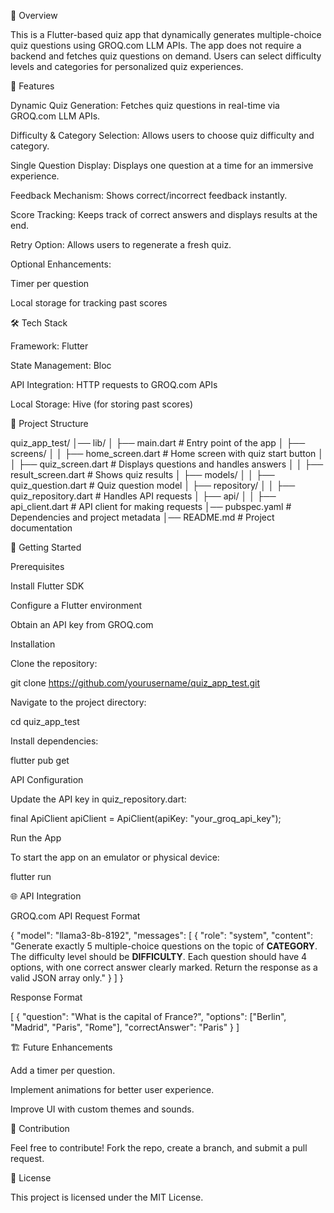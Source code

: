 📌 Overview

This is a Flutter-based quiz app that dynamically generates multiple-choice quiz questions using GROQ.com LLM APIs. The app does not require a backend and fetches quiz questions on demand. Users can select difficulty levels and categories for personalized quiz experiences.

🎯 Features

Dynamic Quiz Generation: Fetches quiz questions in real-time via GROQ.com LLM APIs.

Difficulty & Category Selection: Allows users to choose quiz difficulty and category.

Single Question Display: Displays one question at a time for an immersive experience.

Feedback Mechanism: Shows correct/incorrect feedback instantly.

Score Tracking: Keeps track of correct answers and displays results at the end.

Retry Option: Allows users to regenerate a fresh quiz.

Optional Enhancements:

Timer per question

Local storage for tracking past scores

🛠️ Tech Stack

Framework: Flutter

State Management: Bloc

API Integration: HTTP requests to GROQ.com APIs

Local Storage: Hive (for storing past scores)

📂 Project Structure

quiz_app_test/
│── lib/
│   ├── main.dart               # Entry point of the app
│   ├── screens/
│   │   ├── home_screen.dart    # Home screen with quiz start button
│   │   ├── quiz_screen.dart    # Displays questions and handles answers
│   │   ├── result_screen.dart  # Shows quiz results
│   ├── models/
│   │   ├── quiz_question.dart  # Quiz question model
│   ├── repository/
│   │   ├── quiz_repository.dart # Handles API requests
│   ├── api/
│   │   ├── api_client.dart     # API client for making requests
│── pubspec.yaml                # Dependencies and project metadata
│── README.md                   # Project documentation

🚀 Getting Started

Prerequisites

Install Flutter SDK

Configure a Flutter environment

Obtain an API key from GROQ.com

Installation

Clone the repository:

git clone https://github.com/yourusername/quiz_app_test.git

Navigate to the project directory:

cd quiz_app_test

Install dependencies:

flutter pub get

API Configuration

Update the API key in quiz_repository.dart:

final ApiClient apiClient = ApiClient(apiKey: "your_groq_api_key");

Run the App

To start the app on an emulator or physical device:

flutter run

🌐 API Integration

GROQ.com API Request Format

{
  "model": "llama3-8b-8192",
  "messages": [
    {
      "role": "system",
      "content": "Generate exactly 5 multiple-choice questions on the topic of **CATEGORY**. The difficulty level should be **DIFFICULTY**. Each question should have 4 options, with one correct answer clearly marked. Return the response as a valid JSON array only."
    }
  ]
}

Response Format

[
  {
    "question": "What is the capital of France?",
    "options": ["Berlin", "Madrid", "Paris", "Rome"],
    "correctAnswer": "Paris"
  }
]

🏗️ Future Enhancements

Add a timer per question.

Implement animations for better user experience.

Improve UI with custom themes and sounds.

🤝 Contribution

Feel free to contribute! Fork the repo, create a branch, and submit a pull request.

📜 License

This project is licensed under the MIT License.